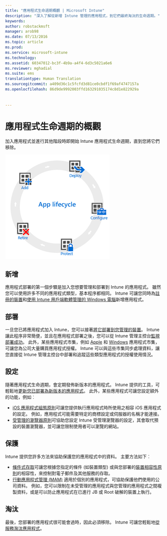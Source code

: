 ```yaml
---
title: "應用程式生命週期概觀 | Microsoft Intune"
description: "深入了解從新增 Intune 管理的應用程式，到它們最終淘汰的生命週期。"
keywords: 
author: robstackmsft
manager: arob98
ms.date: 07/13/2016
ms.topic: article
ms.prod: 
ms.service: microsoft-intune
ms.technology: 
ms.assetid: 60347012-bc3f-4b9a-a4f4-6d3c5021a6e6
ms.reviewer: mghadial
ms.suite: ems
translationtype: Human Translation
ms.sourcegitcommit: a409d36c1c5fcfd3d81ce0cbdf1f69af4747157a
ms.openlocfilehash: 86d9de9992003ffd163291035174c8d1e822929a


---
```


# 應用程式生命週期的概觀

加入應用程式並進行其他階段時即開始 Intune 應用程式生命週期，直到您將它們移除。

![應用程式生命週期](./media/app-lifecycle.png "the Intune app lifecycle")

## 新增

應用程式部署的第一個步驟是加入您想要管理和部署到 Intune 的應用程式。 雖然您可以使用許多不同的應用程式類型，基本程序都相同。 Intune 可讓您同時為[註冊的裝置](add-apps-for-mobile-devices-in-microsoft-intune.md)和[使用 Intune 用戶端軟體管理的 Windows 電腦](add-apps-for-windows-pcs-in-microsoft-intune.md)新增應用程式。

## 部署

一旦您已將應用程式加入 Intune，您可以接著[將它部署到您管理的裝置](deploy-apps.md)。 Intune 讓此程序非常簡便，並且在應用程式部署之後，您可以從 Intune 管理主控台[監視部署成功](monitor-apps-in-microsoft-intune.md)。 此外，某些應用程式市集，例如 [Apple](manage-ios-apps-you-purchased-through-a-volume-purchase-program-with-microsoft-intune.md) 和 [Windows](manage-apps-you-purchased-from-the-windows-store-for-business-with-microsoft-intune.md) 應用程式市集，可讓您為公司大量購買應用程式授權。 Intune 可以與這些市集同步處理資料，讓您直接從 Intune 管理主控台中部署和追蹤這些類型應用程式的授權使用情況。

## 設定

隨著應用程式生命週期，會定期發佈新版本的應用程式。 Intune 提供的工具，可輕鬆地[更新您已部署為新版本的應用程式](update-apps-using-microsoft-intune.md)。 此外，某些應用程式可讓您設定額外的功能，例如︰
- [iOS 應用程式組態原則](configure-ios-apps-with-mobile-app-configuration-policies-in-microsoft-intune.md)可讓您提供執行應用程式時所使用之相容 iOS 應用程式的設定。 例如，應用程式可能需要特定的商標設定或伺服器的名稱才能連接。
- [受管理的瀏覽器原則](manage-internet-access-using-managed-browser-policies.md)可協助您設定 Intune 受管理瀏覽器的設定，其會取代預設的裝置瀏覽器，並可讓您限制使用者可以瀏覽的網站。

## 保護

Intune 提供您許多方法來協助保護您的應用程式中的資料。 主要方法如下︰
- [條件式存取](restrict-access-to-email-and-o365-services-with-microsoft-intune.md)可讓您根據您指定的條件 (如裝置類型) 或與您部署的[裝置相容性原則](introduction-to-device-compliance-policies-in-microsoft-intune.md)的相容性，來控制對電子郵件及其他服務的存取。
- [行動應用程式管理 (MAM)](protect-app-data-using-mobile-app-management-policies-with-microsoft-intune.md) 適用於個別的應用程式，可協助保護他們使用的公司資料。 例如，您可以限制在未受管理的應用程式與您管理的應用程式之間複製資料，或是可以防止應用程式在已進行 JB 或 Root 破解的裝置上執行。

## 淘汰

最後，您部署的應用程式很可能會過時，因此必須移除。 Intune 可讓您輕鬆地[從服務淘汰應用程式](retire-apps-using-microsoft-intune.md)。



<!--HONumber=Jul16_HO3-->


